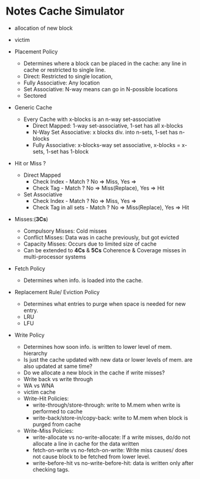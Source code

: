 # Notes Cache Simulator

* allocation of new block
* victim

* Placement Policy
	- Determines where a block can be placed in the cache: any line in cache or restricted to single line.
	- Direct: Restricted to single location,
	- Fully Associative: Any location
	- Set Associative: N-way means can go in N-possible locations
	- Sectored

* Generic Cache
	- Every Cache with x-blocks is an n-way set-associative
		+ Direct Mapped: 1-way set-associative, 1-set has all x-blocks
		+ N-Way Set Associative: x blocks div. into n-sets, 1-set has n-blocks
		+ Fully Associative:  x-blocks-way set associative, x-blocks = x-sets, 1-set has 1-block

* Hit or Miss ?
	- Direct Mapped
		+ Check Index - Match ? No => Miss, Yes =>
		+ Check Tag - Match ? No => Miss(Replace), Yes => Hit
	- Set Associative
		+ Check Index - Match ? No => Miss, Yes =>
		+ Check Tag in all sets - Match ? No => Miss(Replace), Yes => Hit

* Misses:(**3Cs**)
	- Compulsory Misses: Cold misses
	- Conflict Misses: Data was in cache previously, but got evicted
	- Capacity Misses: Occurs due to limited size of cache
	- Can be extended to **4Cs** & **5Cs** Coherence & Coverage misses in multi-processor systems

* Fetch Policy
	- Determines when info. is loaded into the cache.

* Replacement Rule/ Eviction Policy
	- Determines what entries to purge when space is needed for new entry.
	- LRU
	- LFU

* Write Policy
	- Determines how soon info. is written to lower level of mem. hierarchy
	- Is just the cache updated with new data or lower levels of mem. are also updated at same time?
	- Do we allocate a new block in the cache if write misses?
	- Write back vs write through
	- WA vs WNA
	- victim cache
	- Write-Hit Policies:
		+ write-through/store-through: write to M.mem when write is performed to cache
		+ write-back/store-in/copy-back: write to M.mem when block is purged from cache
	- Write-Miss Policies:
		+ write-allocate vs no-write-allocate: If a write misses, do/do not allocate a line in cache for the data written
		+ fetch-on-write vs no-fetch-on-write: Write miss causes/ does not cause block to be fetched from lower level.
		+ write-before-hit vs no-write-before-hit: data is written only after checking tags.